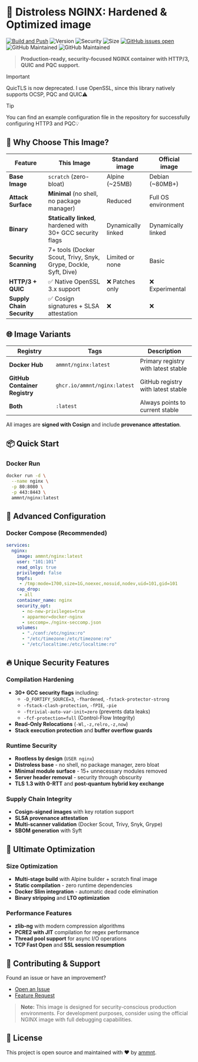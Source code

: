 # 🚀 Distroless NGINX: Hardened & Optimized image

[![Build and Push](https://github.com/ammnt/nginx/actions/workflows/build.yml/badge.svg)](https://github.com/ammnt/nginx/actions/workflows/build.yml)
![Version](https://img.shields.io/github/v/release/ammnt/nginx)
![Security](https://img.shields.io/badge/security-hardened-brightgreen)
![Size](https://img.shields.io/badge/size-ultra--lightweight-blue)
[![GitHub issues open](https://img.shields.io/github/issues/ammnt/nginx.svg)](https://github.com/ammnt/nginx/issues)
![GitHub Maintained](https://img.shields.io/badge/open%20source-yes-orange)
![GitHub Maintained](https://img.shields.io/badge/maintained-yes-yellow)

> **Production-ready, security-focused NGINX container with HTTP/3, QUIC and PQC support.**

> [!IMPORTANT]
> QuicTLS is now deprecated. I use OpenSSL, since this library natively supports OCSP, PQC and QUIC⚠️

> [!TIP]
> You can find an example configuration file in the repository for successfully configuring HTTP3 and PQC💡

## 🎯 Why Choose This Image?

| Feature | This Image | Standard image | Official image |
|---------|------------|----------------------|----------------|
| **Base Image** | `scratch` (zero-bloat) | Alpine (~25MB) | Debian (~80MB+) |
| **Attack Surface** | **Minimal** (no shell, no package manager) | Reduced | Full OS environment |
| **Binary** | **Statically linked**, hardened with 30+ GCC security flags | Dynamically linked | Dynamically linked |
| **Security Scanning** | 7+ tools (Docker Scout, Trivy, Snyk, Grype, Dockle, Syft, Dive) | Limited or none | Basic |
| **HTTP/3 + QUIC** | ✅ Native OpenSSL 3.x support | ❌ Patches only | ❌ Experimental |
| **Supply Chain Security** | ✅ Cosign signatures + SLSA attestation | ❌ | ❌ |

## 🌐 Image Variants

| Registry | Tags | Description |
|----------|------|-------------|
| **Docker Hub** | `ammnt/nginx:latest` | Primary registry with latest stable |
| **GitHub Container Registry** | `ghcr.io/ammnt/nginx:latest` | GitHub registry with latest stable |
| **Both** | `:latest` | Always points to current stable |

All images are **signed with Cosign** and include **provenance attestation**.

## 📦 Quick Start

### Docker Run
```bash
docker run -d \
  --name nginx \
  -p 80:8080 \
  -p 443:8443 \
  ammnt/nginx:latest
```

## 🔧 Advanced Configuration

### Docker Compose (Recommended)
```yaml
services:
  nginx:
    image: ammnt/nginx:latest
    user: "101:101"
    read_only: true
    privileged: false
    tmpfs:
     - /tmp:mode=1700,size=1G,noexec,nosuid,nodev,uid=101,gid=101
    cap_drop:
     - all
    container_name: nginx
    security_opt:
      - no-new-privileges=true
      - apparmor=docker-nginx
      - seccomp=./nginx-seccomp.json
    volumes:
      - "./conf:/etc/nginx:ro"
      - "/etc/timezone:/etc/timezone:ro"
      - "/etc/localtime:/etc/localtime:ro"
```

## 🔥 Unique Security Features

### **Compilation Hardening**
- **30+ GCC security flags** including:
  - `-D_FORTIFY_SOURCE=3`, `-fhardened`, `-fstack-protector-strong`
  - `-fstack-clash-protection`, `-fPIE`, `-pie`
  - `-ftrivial-auto-var-init=zero` (prevents data leaks)
  - `-fcf-protection=full` (Control-Flow Integrity)
- **Read-Only Relocations** (`-Wl,-z,relro,-z,now`)
- **Stack execution protection** and **buffer overflow guards**

### **Runtime Security**
- **Rootless by design** (`USER nginx`)
- **Distroless base** - no shell, no package manager, zero bloat
- **Minimal module surface** - 15+ unnecessary modules removed
- **Server header removal** - security through obscurity
- **TLS 1.3 with 0-RTT** and **post-quantum hybrid key exchange**

### **Supply Chain Integrity**
- **Cosign-signed images** with key rotation support
- **SLSA provenance attestation**
- **Multi-scanner validation** (Docker Scout, Trivy, Snyk, Grype)
- **SBOM generation** with Syft

## 🚀 Ultimate Optimization

### **Size Optimization**
- **Multi-stage build** with Alpine builder + scratch final image
- **Static compilation** - zero runtime dependencies
- **Docker Slim integration** - automatic dead code elimination
- **Binary stripping** and **LTO optimization**

### **Performance Features**
- **zlib-ng** with modern compression algorithms
- **PCRE2 with JIT** compilation for regex performance
- **Thread pool support** for async I/O operations
- **TCP Fast Open** and **SSL session resumption**

## 🤝 Contributing & Support

Found an issue or have an improvement?
- [Open an Issue](https://github.com/ammnt/nginx/issues/new?template=bug_report.md)
- [Feature Request](https://github.com/ammnt/nginx/issues/new?template=feature_request.md)

> **Note:** This image is designed for security-conscious production environments. For development purposes, consider using the official NGINX image with full debugging capabilities.

## 📄 License

This project is open source and maintained with ❤️ by [ammnt](https://github.com/ammnt).
